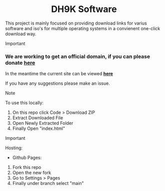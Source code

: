 <h1 align="center">DH9K Software </h1>

<p>This project is mainly focused on providing download links for varius software and iso's for multiple operating systems in a convienent one-click download way.</p>

> [!IMPORTANT]
> <h3>We are working to get an official domain, if you can please donate <a href=""><b>here</b></a></h3>

<p>In the meantime the current site can be viewed <a href=""><b>here</b></a></p>


<p>If you have any suggestions please make an issue.</p>

> [!NOTE]
> To use this locally:
> 1. On this repo click Code > Download ZIP
> 2. Extract Downloaded File
> 3. Open Newly Extracted Folder
> 4. Finally Open "index.html"

> [!IMPORTANT]
> Hosting:<br>
> - Github Pages:<br>
> 1. Fork this repo
> 2. Open the new fork
> 3. Go to Settings > Pages
> 4. Finally under branch select "main"
